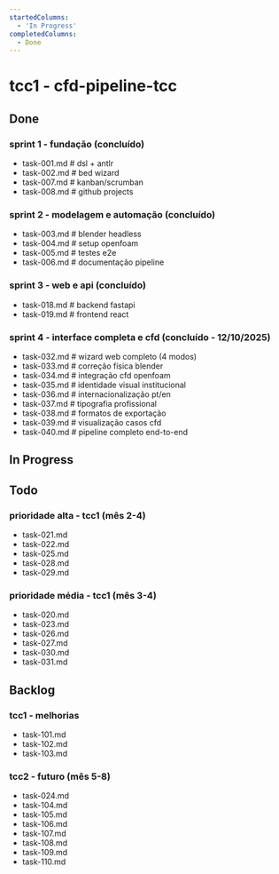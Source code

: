 ```yaml
---
startedColumns:
  - 'In Progress'
completedColumns:
  - Done
---
```


# tcc1 - cfd-pipeline-tcc

## Done

### sprint 1 - fundação (concluído)
- task-001.md  # dsl + antlr
- task-002.md  # bed wizard
- task-007.md  # kanban/scrumban
- task-008.md  # github projects

### sprint 2 - modelagem e automação (concluído)
- task-003.md  # blender headless
- task-004.md  # setup openfoam
- task-005.md  # testes e2e
- task-006.md  # documentação pipeline

### sprint 3 - web e api (concluído)
- task-018.md  # backend fastapi
- task-019.md  # frontend react

### sprint 4 - interface completa e cfd (concluído - 12/10/2025)
- task-032.md  # wizard web completo (4 modos)
- task-033.md  # correção física blender
- task-034.md  # integração cfd openfoam
- task-035.md  # identidade visual institucional
- task-036.md  # internacionalização pt/en
- task-037.md  # tipografia profissional
- task-038.md  # formatos de exportação
- task-039.md  # visualização casos cfd
- task-040.md  # pipeline completo end-to-end

## In Progress

## Todo

### prioridade alta - tcc1 (mês 2-4)
- task-021.md
- task-022.md
- task-025.md
- task-028.md
- task-029.md

### prioridade média - tcc1 (mês 3-4)
- task-020.md
- task-023.md
- task-026.md
- task-027.md
- task-030.md
- task-031.md

## Backlog

### tcc1 - melhorias
- task-101.md
- task-102.md
- task-103.md

### tcc2 - futuro (mês 5-8)
- task-024.md
- task-104.md
- task-105.md
- task-106.md
- task-107.md
- task-108.md
- task-109.md
- task-110.md
